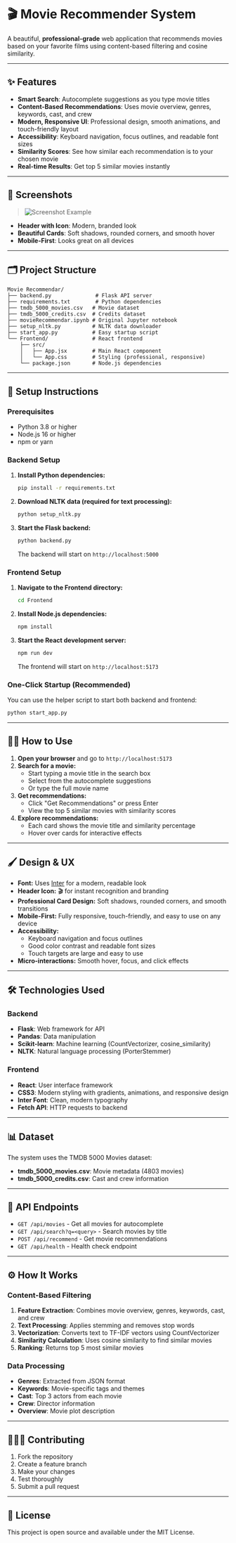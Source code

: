 # 🎬 Movie Recommender System

A beautiful, **professional-grade** web application that recommends movies based on your favorite films using content-based filtering and cosine similarity.

---

## ✨ Features

- **Smart Search**: Autocomplete suggestions as you type movie titles
- **Content-Based Recommendations**: Uses movie overview, genres, keywords, cast, and crew
- **Modern, Responsive UI**: Professional design, smooth animations, and touch-friendly layout
- **Accessibility**: Keyboard navigation, focus outlines, and readable font sizes
- **Similarity Scores**: See how similar each recommendation is to your chosen movie
- **Real-time Results**: Get top 5 similar movies instantly

---

## 📸 Screenshots

> ![Screenshot Example](./screenshot.png)

- **Header with Icon**: Modern, branded look
- **Beautiful Cards**: Soft shadows, rounded corners, and smooth hover
- **Mobile-First**: Looks great on all devices

---

## 🗂️ Project Structure

```
Movie Recommendar/
├── backend.py              # Flask API server
├── requirements.txt        # Python dependencies
├── tmdb_5000_movies.csv   # Movie dataset
├── tmdb_5000_credits.csv  # Credits dataset
├── movieRecommendar.ipynb # Original Jupyter notebook
├── setup_nltk.py          # NLTK data downloader
├── start_app.py           # Easy startup script
└── Frontend/              # React frontend
    ├── src/
    │   ├── App.jsx        # Main React component
    │   └── App.css        # Styling (professional, responsive)
    └── package.json       # Node.js dependencies
```

---

## 🚀 Setup Instructions

### Prerequisites
- Python 3.8 or higher
- Node.js 16 or higher
- npm or yarn

### Backend Setup
1. **Install Python dependencies:**
   ```bash
   pip install -r requirements.txt
   ```
2. **Download NLTK data (required for text processing):**
   ```bash
   python setup_nltk.py
   ```
3. **Start the Flask backend:**
   ```bash
   python backend.py
   ```
   The backend will start on `http://localhost:5000`

### Frontend Setup
1. **Navigate to the Frontend directory:**
   ```bash
   cd Frontend
   ```
2. **Install Node.js dependencies:**
   ```bash
   npm install
   ```
3. **Start the React development server:**
   ```bash
   npm run dev
   ```
   The frontend will start on `http://localhost:5173`

### One-Click Startup (Recommended)
You can use the helper script to start both backend and frontend:
```bash
python start_app.py
```

---

## 🧑‍💻 How to Use

1. **Open your browser** and go to `http://localhost:5173`
2. **Search for a movie:**
   - Start typing a movie title in the search box
   - Select from the autocomplete suggestions
   - Or type the full movie name
3. **Get recommendations:**
   - Click "Get Recommendations" or press Enter
   - View the top 5 similar movies with similarity scores
4. **Explore recommendations:**
   - Each card shows the movie title and similarity percentage
   - Hover over cards for interactive effects

---

## 🖌️ Design & UX

- **Font:** Uses [Inter](https://fonts.google.com/specimen/Inter) for a modern, readable look
- **Header Icon:** 🎬 for instant recognition and branding
- **Professional Card Design:** Soft shadows, rounded corners, and smooth transitions
- **Mobile-First:** Fully responsive, touch-friendly, and easy to use on any device
- **Accessibility:**
  - Keyboard navigation and focus outlines
  - Good color contrast and readable font sizes
  - Touch targets are large and easy to use
- **Micro-interactions:** Smooth hover, focus, and click effects

---

## 🛠️ Technologies Used

### Backend
- **Flask**: Web framework for API
- **Pandas**: Data manipulation
- **Scikit-learn**: Machine learning (CountVectorizer, cosine_similarity)
- **NLTK**: Natural language processing (PorterStemmer)

### Frontend
- **React**: User interface framework
- **CSS3**: Modern styling with gradients, animations, and responsive design
- **Inter Font**: Clean, modern typography
- **Fetch API**: HTTP requests to backend

---

## 📊 Dataset

The system uses the TMDB 5000 Movies dataset:
- **tmdb_5000_movies.csv**: Movie metadata (4803 movies)
- **tmdb_5000_credits.csv**: Cast and crew information

---

## 🧩 API Endpoints
- `GET /api/movies` - Get all movies for autocomplete
- `GET /api/search?q=<query>` - Search movies by title
- `POST /api/recommend` - Get movie recommendations
- `GET /api/health` - Health check endpoint

---

## ⚙️ How It Works

### Content-Based Filtering
1. **Feature Extraction**: Combines movie overview, genres, keywords, cast, and crew
2. **Text Processing**: Applies stemming and removes stop words
3. **Vectorization**: Converts text to TF-IDF vectors using CountVectorizer
4. **Similarity Calculation**: Uses cosine similarity to find similar movies
5. **Ranking**: Returns top 5 most similar movies

### Data Processing
- **Genres**: Extracted from JSON format
- **Keywords**: Movie-specific tags and themes
- **Cast**: Top 3 actors from each movie
- **Crew**: Director information
- **Overview**: Movie plot description

---

## 🧑‍🤝‍🧑 Contributing
1. Fork the repository
2. Create a feature branch
3. Make your changes
4. Test thoroughly
5. Submit a pull request

---

## 🪪 License
This project is open source and available under the MIT License. 